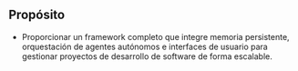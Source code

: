 ## Propósito
- Proporcionar un framework completo que integre memoria persistente, orquestación de agentes autónomos e interfaces de usuario para gestionar proyectos de desarrollo de software de forma escalable.

